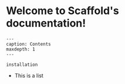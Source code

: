 # Welcome to Scaffold's documentation!

```{toctree}
---
caption: Contents
maxdepth: 1
---

installation
```

- This is a list
